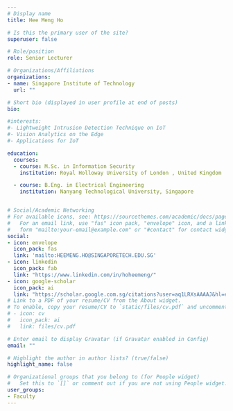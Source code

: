 ```yaml
---
# Display name
title: Hee Meng Ho

# Is this the primary user of the site?
superuser: false

# Role/position
role: Senior Lecturer

# Organizations/Affiliations
organizations:
- name: Singapore Institute of Technology
  url: ""

# Short bio (displayed in user profile at end of posts)
bio: 

#interests:
#- Lightweight Intrusion Detection Technique on IoT
#- Vision Analytics on the Edge
#- Applications for IoT

education:
  courses:
  - course: M.Sc. in Information Security
    institution: Royal Holloway University of London , United Kingdom

  - course: B.Eng. in Electrical Engineering
    institution: Nanyang Technological University, Singapore


# Social/Academic Networking
# For available icons, see: https://sourcethemes.com/academic/docs/page-builder/#icons
#   For an email link, use "fas" icon pack, "envelope" icon, and a link in the
#   form "mailto:your-email@example.com" or "#contact" for contact widget.
social:
- icon: envelope
  icon_pack: fas
  link: 'mailto:HEEMENG.HO@SINGAPORETECH.EDU.SG'
- icon: linkedin
  icon_pack: fab
  link: "https://www.linkedin.com/in/hoheemeng/"
- icon: google-scholar
  icon_pack: ai
  link: "https://scholar.google.com.sg/citations?user=aq1LRXsAAAAJ&hl=en&oi=sra"
# Link to a PDF of your resume/CV from the About widget.
# To enable, copy your resume/CV to `static/files/cv.pdf` and uncomment the lines below.
# - icon: cv
#   icon_pack: ai
#   link: files/cv.pdf

# Enter email to display Gravatar (if Gravatar enabled in Config)
email: ""

# Highlight the author in author lists? (true/false)
highlight_name: false

# Organizational groups that you belong to (for People widget)
#   Set this to `[]` or comment out if you are not using People widget.
user_groups:
- Faculty
---
```


